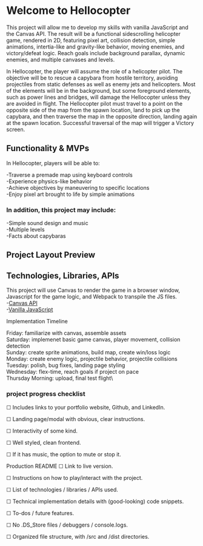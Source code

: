 # Welcome to Hellocopter

This project will allow me to develop my skills with vanilla JavaScript and the Canvas API. The result will be a functional sidescrolling helicopter game, rendered in 2D, featuring pixel art, collision detection, simple animations, intertia-like and gravity-like behavior, moving enemies, and victory/defeat logic. Reach goals include background parallax, dynamic enemies, and multiple canvases and levels. 

In Hellocopter, the player will assume the role of a helicopter pilot. The objective will be to rescue a capybara from hostile territory, avoiding projectiles from static defenses as well as enemy jets and helicopters. Most of the elements will be in the background, but some foreground elements, such as power lines and bridges, will damage the Hellocopter unless they are avoided in flight. The Hellocopter pilot must travel to a point on the opposite side of the map from the spawn location, land to pick up the capybara, and then traverse the map in the opposite direction, landing again at the spawn location. Successful traversal of the map will trigger a Victory screen.

## Functionality & MVPs


In Hellocopter, players will be able to:

-Traverse a premade map using keyboard controls \
-Experience physics-like behavior \
-Achieve objectives by maneuvering to specific locations\
-Enjoy pixel art brought to life by simple animations

### In addition, this project may include:

-Simple sound design and music\
-Multiple levels\
-Facts about capybaras

## Project Layout Preview


## Technologies, Libraries, APIs
This project will use Canvas to render the game in a browser window, Javascript for the game logic, and Webpack to transpile the JS files. \
-[Canvas API](https://developer.mozilla.org/en-US/docs/Web/API/Canvas_API)\
-[Vanilla JavaScript](https://developer.mozilla.org/en-US/docs/Web/JavaScript)

Implementation Timeline

Friday: familiarize with canvas, assemble assets\
Saturday: implemenet basic game canvas, player movement, collision detection\
Sunday: create sprite animations, build map, create win/loss logic\
Monday: create enemy logic, projectile behavior, projectile collisions\
Tuesday: polish, bug fixes, landing page styling\
Wednesday: flex-time, reach goals if project on pace\
Thursday Morning: upload, final test flight\

### project progress checklist

☐ Includes links to your portfolio website, Github, and LinkedIn.

☐ Landing page/modal with obvious, clear instructions.

☐ Interactivity of some kind.

☐ Well styled, clean frontend.

☐ If it has music, the option to mute or stop it.

Production README
☐ Link to live version.

☐ Instructions on how to play/interact with the project.

☐ List of technologies / libraries / APIs used.

☐ Technical implementation details with (good-looking) code snippets.

☐ To-dos / future features.

☐ No .DS_Store files / debuggers / console.logs.

☐ Organized file structure, with /src and /dist directories.
